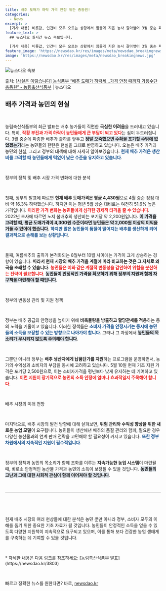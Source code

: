 ```yaml
---
title: 배추 도매가 하락 가격 안정 위한 총동원!
categories:
  - News
excerpt: >
  [기사 내용] 비룟값, 인건비 모두 오르는 상황에서 힘들게 지은 농사 갈아엎어 3월 중순 파종한 1억원 상당…
feature_text: >
  ## 뉴스다오 실시간 뉴스 속보입니다.

  [기사 내용] 비룟값, 인건비 모두 오르는 상황에서 힘들게 지은 농사 갈아엎어 3월 중순 파종한 1억원 상당…
feature_image: 'https://newsdao.kr/res/images/meta/newsdao_breakingnews.jpg'
image: 'https://newsdao.kr/res/images/meta/newsdao_breakingnews.jpg'
---
```


![뉴스다오 속보](https://newsdao.kr/res/images/meta/newsdao_breakingnews.jpg)

<p>출처: <a href="https://newsdao.kr/3803" rel="dofollow">[사실은 이렇습니다] 농식품부 “배추 도매가 하락세…가격 안정 때까지 가용수단 총동원” - 농림축산식품부</a> | 뉴스다오</p>

<h2 data-ke-size="size26">배추 가격과 농민의 현실</h2>  
<p data-ke-size="size16">&nbsp;</p>  
농림축산식품부의 최근 발표는 배추 농가들이 직면한 <b>극심한 어려움</b>을 드러내고 있습니다. 특히, <b><span style="color: #ee2323;">작황 부진과 가격 하락이 농민들에게 큰 부담이 되고 있다</span></b>는 점이 두드러집니다. 3월 중순에 파종한 배추가 출하를 앞두고 <b><span style="background-color: #21538527;">정말 오죽했으면 수확을 포기할 수밖에 없었겠는가</span></b>라는 농민들의 한탄은 현실을 그대로 반영하고 있습니다. 오늘은 배추 가격과 농민의 현실, 그리고 정부의 대책에 대해 자세히 알아보겠습니다. <b><span style="color: #1a5490;">현재 배추 가격은 생산비를 고려할 때 농민들에게 턱없이 낮은 수준을 유지하고 있습니다</span></b>.

<p data-ke-size="size16">&nbsp;</p>  
정부의 정책 및 배추 시장 가격 변화에 대한 분석  
<p data-ke-size="size16">&nbsp;</p>  
첫째, 정부의 발표에 따르면 <b>현재 배추 도매가격은 평균 4,430원</b>으로 4월 중순 정점 대비 약 16.3% 하락했습니다. 하지만 이는 평년 5월 상순 대비로는 여전히 51.6% 높은 가격입니다. <b><span style="color: #ee2323;">이러한 가격 변화는 농민들에게 심각한 경제적 타격을 줄 수 있습니다</span></b>. 2022년 조사에 따르면 노지 봄배추의 생산비는 포기당 약 2,200원입니다. <b><span style="background-color: #21538527;">이 가격을 고려할 때, 평균 도매가격이 4,300원 수준이라면 농민들은 약 2,000원 이상의 이익을 거둘 수 있어야 했습니다</span></b>. <b><span style="color: #1a5490;">하지만 많은 농민들이 품질이 떨어지는 배추를 생산하게 되어 결과적으로 손해를 보는 상황입니다</span></b>.

<p data-ke-size="size16">&nbsp;</p>  
둘째, 여름배추의 출하가 본격화되는 8월부터 10월 사이에는 가격이 크게 상승하는 경향이 있습니다. <b>따라서 현재 시장의 배추 가격을 계절에 따라 비교하는 것은 그 자체로 왜곡을 초래할 수 있습니다</b>. <b><span style="color: #ee2323;">농민들은 이와 같은 계절적 변동성을 감안하여 위험을 분산하는 전략이 필요합니다</span></b>. <b><span style="background-color: #21538527;">농민들이 안정적인 가격을 확보하기 위해 정부의 지원과 함께 자구책을 마련해야 할 때입니다</span></b>.

<p data-ke-size="size16">&nbsp;</p>  
정부의 변동성 관리 및 지원 정책  
<p data-ke-size="size16">&nbsp;</p>  
정부는 배추 공급의 안정성을 높이기 위해 <b>비축물량을 방출하고 할당관세를 적용</b>하는 등의 노력을 기울이고 있습니다. 이러한 정책들은 <b><span style="color: #1a5490;">소비자 가격을 안정시키는 동시에 농민들의 소득을 보장할 수 있는 방향으로 나아가야 합니다</span></b>. 그러나 그 과정에서 <b><span style="background-color: #21538527;">농민들의 목소리가 무시되지 않도록 주의해야 합니다</span></b>. 

<p data-ke-size="size16">&nbsp;</p>  
그뿐만 아니라 정부는 <b>배추 생산자에게 납품단가를 지원</b>하는 프로그램을 운영하면서, 농가의 수익성과 소비자의 부담을 동시에 고려하고 있습니다. 5월 10일 현재 기초 지원 가격은 포기당 2,500원으로, 이는 소비자가격을 평년보다 낮게 유지하는 데 기여하고 있습니다. <b><span style="color: #ee2323;">이런 지원이 장기적으로 농민의 소득 안정에 얼마나 효과적일지 주목해야 합니다</span></b>.

<p data-ke-size="size16">&nbsp;</p>  
배추 시장의 미래 전망  
<p data-ke-size="size16">&nbsp;</p>  
마지막으로, 배추 시장의 발전 방향에 대해 살펴보면, <b>위험 관리와 수익성 향상을 위한 새로운 농업 모델</b>이 요구됩니다. 농민들이 생산해낸 배추의 품질 관리와 함께, 필요한 경우 다양한 농산물과의 연계 판매 전략을 고민해야 할 필요성이 커지고 있습니다. <b><span style="color: #1a5490;">또한 정부 차원에서의 지속적인 지원이 필수적입니다</span></b>.

<p data-ke-size="size16">&nbsp;</p>  
정부의 정책과 농민의 목소리가 함께 조화를 이루는 <b>지속가능한 농업 시스템</b>이 마련될 때, 비로소 안정적인 농산물 가격과 농민의 소득이 보장될 수 있을 것입니다. <b><span style="background-color: #21538527;">농민들의 고난과 그에 대한 사회적 관심이 함께 이어져야 할 것입니다</span></b>.

<p data-ke-size="size16">&nbsp;</p>  
<hr>  
<p data-ke-size="size16">&nbsp;</p>  
<p data-ke-size="size16">&nbsp;</p>  
현재 배추 시장의 여러 현상들에 대한 분석은 농민 뿐만 아니라 정부, 소비자 모두의 이해를 돕기 위한 중요한 기초 자료가 될 것입니다. 농민들이 안정적인 소득을 얻을 수 있도록 다양한 지원책이 지속적으로 요구되고 있으며, 이를 통해 보다 건강한 농업 생태계를 구축하는 데 기여할 수 있을 것입니다.  
<p data-ke-size="size16">&nbsp;</p>  
* 자세한 내용은 다음 링크를 참조하세요: [농림축산식품부 발표](https://newsdao.kr/3803)  
<p data-ke-size="size16">&nbsp;</p> 

빠르고 정확한 뉴스를 원한다면? 바로, <a href="https://newsdao.kr" rel="dofollow">newsdao.kr</a>


